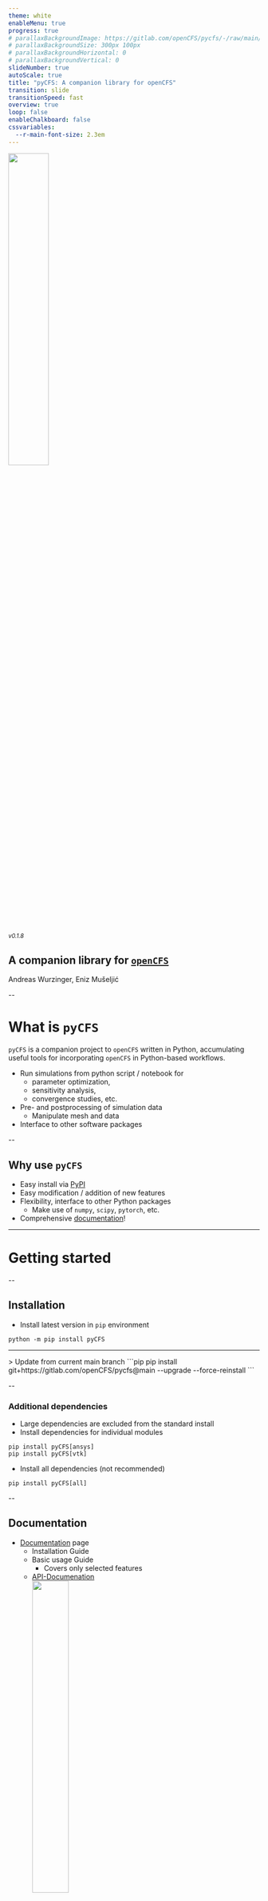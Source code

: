 ```yaml
---
theme: white
enableMenu: true
progress: true
# parallaxBackgroundImage: https://gitlab.com/openCFS/pycfs/-/raw/main/docs/source/_static/art/pyCFS_logo.svg
# parallaxBackgroundSize: 300px 100px
# parallaxBackgroundHorizontal: 0
# parallaxBackgroundVertical: 0
slideNumber: true
autoScale: true
title: "pyCFS: A companion library for openCFS"
transition: slide
transitionSpeed: fast
overview: true
loop: false
enableChalkboard: false
cssvariables:
  --r-main-font-size: 2.3em
---
```


<!-- Left align bullet points -->
<style type="text/css">
  .reveal
  .slide p {    text-align: left;  }
  /* .reveal ul {    font-size: 0.85em; } */
  .reveal ul {    display: block; } 	
  /* .reveal ol {    display: block; } */
</style>

<img src="https://gitlab.com/openCFS/pycfs/-/raw/main/docs/source/_static/art/pyCFS_logo.svg" width="40%" style="margin-bottom:-1em;"/>

<small style="line-height:1.1;">_v0.1.8_</small>

## A companion library for [`openCFS`](https://opencfs.org)


Andreas Wurzinger, Eniz Mušeljić

--

# What is `pyCFS`

`pyCFS` is a companion project to `openCFS` written in Python, accumulating useful tools for incorporating `openCFS` in Python-based workflows.

- Run simulations from python script / notebook for 
  - parameter optimization, 
  - sensitivity analysis, 
  - convergence studies, etc.
- Pre- and postprocessing of simulation data
  - Manipulate mesh and data
- Interface to other software packages


--

## Why use `pyCFS`

* Easy install via [PyPI](https://pypi.org/project/pyCFS/)
* Easy modification / addition of new features
* Flexibility, interface to other Python packages
  * Make use of `numpy`, `scipy`, `pytorch`, etc.
* Comprehensive [documentation](https://opencfs.gitlab.io/pycfs/index.html)!

---

# Getting started

--

## Installation

* Install latest version in `pip` environment

```pip
python -m pip install pyCFS
```

----

<div class="fragment" data-markdown>
> Update from current main branch
```pip
pip install git+https://gitlab.com/openCFS/pycfs@main --upgrade --force-reinstall
```
</div>

--

### Additional dependencies

* Large dependencies are excluded from the standard install
* Install dependencies for individual modules

```pip
pip install pyCFS[ansys]
pip install pyCFS[vtk]
```

* Install all dependencies (not recommended)

```pip
pip install pyCFS[all]
```

--

## Documentation

* [Documentation](https://opencfs.gitlab.io/pycfs) page
  * Installation Guide
  * Basic usage Guide
    * Covers only selected features
  * [API-Documenation](https://opencfs.gitlab.io/pycfs/api.html)\
    <img src="img/API_doc.png" style="height: 40%;" />

---

# Overview

![](img/pycfs_structure.drawio.svg)

---

# `pyCFS`

```python
import pyCFS
```

- Data management for automated simulation setup and execution
- `openCFS` simulation abstracted as function evaluation

--

Initialize project

```bash
pycfs newsim -n capacitor2d
```

Root directory structure

```bash
capacitor2d
  |-- sim_setup.py
  |-- run_sim.py
  |-- templates
    |-- capacitor2d_init.xml
    |-- mat_init.xml
    |-- capacitor2d_init.jou
```
![](img/pycfs_structure-Page-2.drawio.svg)


--

Define variable names

```python
cfs_params = ["V_TOP", "V_BOTTOM"]
mat_params = ["MAT_AIR", "MAT_DIELEC"]
geo_params = ["R_DOMAIN", "P_DIST"]
```

Set variables in tempate files

```xml
<bcsAndLoads>                    
    <potential name="S_top" value="V_TOP"/>
    <potential name="S_bottom" value="V_BOTTOM"/>
</bcsAndLoads>
```

![](img/domain.svg)

--

Construct pyCFS object

```python {data-trim data-line-numbers="1-10|12-19|21-31"}
import pyCFS

# Set project name and cfs path :
project_name = "capacitor2d"
cfs_path = "/home/Devel/CFS/bin/cfs"

# Define variable names
cfs_params = ["V_TOP", "V_BOTTOM"]
mat_params = ["MAT_AIR", "MAT_DIELEC"]
geo_params = ["R_DOMAIN", "P_DIST"]

# Consctruct pyCFS object :
cap_sim = pyCFS(
  project_name,
  cfs_path,
  cfs_params_names=cfs_params,
  mat_params_names=mat_params,
  trelis_params_names=geo_params,
)

# Generate parameter vector : 
p = np.array([[10.0, 0.0, 1.0, 
               1000, 3.0, 0.5]])

# Run the simulation : 
cap_sim(p)

# Obtain results : 
es = cap_sim.get_all_results_for(
    "elecFieldIntensity"
    )
```

--

## Additional features

- Result handling
  - Track certain results
  - Create senor arrays (`openCFS` sensor arrays are currently not supported!)
- Parallelization (run concurrent `openCFS` simulations)

---

# `pyCFS.data`

```python
from pyCFS.data import io, operators, util, extras
```


* Pre-Processing
  * Create `.cfs` files from scratch
  * Mesh and data preparation
* Post-Processing
  * Post-processing routines, e.g. FFT, MAC, MSE, etc. 
  * Plot time series (significantly faster than ParaView) 
* Interface to external packages
  * numpy, scipy, pyTorch, etc.

_Intended for small to medium size problems. Partly vectorized and parallelized, but not always RAM efficient._{class="fragment"}

--

Structured into submodules
```python
from pyCFS.data import io, operators, util, extras
```

* `io`
  * I/O operations for _CFS type HDF5_ format
* `operators`
  * Basic mesh/data operations
* `util`
  * Various useful functions when working with `pyCFS`
* `extras`
  * I/O compatibilty methods to other file formats
  * Additional functionality not directly related to `openCFS`

---

## I/O

```python
from pyCFS.data import io
```

* Top level functions
  
```python
file = "file.cfs"

# Print information about the file content
print(io.file_info(file))

# Read the file
mesh, data = io.read_file(file)
mesh = io.read_mesh(file)
data = io.read_data(file, quantities=['acouPressure'])

# Creat a new file
io.write_file(file, mesh=mesh, result=data)
```
* Reader and writer classes
* Data structures for mesh, and data

--

## I/O `(CFSReader)`

```python
from pyCFS.data.io import CFSReader
``` 
- Reading CFS-type HDF5 files
  - Mesh
  - Data (on Nodes/Elements, History data)
  ```xml
  <surfRegionResult type="acouPower">
    <surfRegionList>
      <surfRegion name="S_body" outputIds="hdf5" writeAsHistResult="yes"/>
    </surfRegionList>
  </surfRegionResult>
  ```

--

## I/O `(CFSReader)`

Usage
```python {data-trim data-line-numbers="1-13|15-22"}
with CFSReader(filename="file.cfs") as reader:
    # Print file information
    print(reader)

    # Read the whole mesh
    mesh = reader.MeshData

    # Read coordinates, connectivity
    coordinates = reader.Coordinates
    connectivity = reader.Connectivity

    # Read node coordinates of a specific region
    reg_1 = reader.get_mesh_region_coordinates(region="S_CAPACITOR")

    # Read all result data for sequence step 2
    reader.set_multi_step(multi_step_id=2)
    results_2 = reader.MultiStepData

    # Read data for a specific quantity and region
    result_1 = reader.get_multi_step_data(multi_step_id=1, 
                                          quantities=["elecPotential"], 
                                          regions=["S_CAPACITOR"])
  
```

--

## I/O `(CFSWriter)`
```python
from pyCFS.data.io import CFSWriter
```
- Creating new CFS-type HDF5 files
- Writing to existing CFS-type HDF5 files

Usage
```python {data-trim}
with CFSWriter(filename="file.cfs") as writer:
    # Create new file
    writer.create_file(mesh_data=mesh, result_data=result_1)

    # Write additional squence step
    writer.write_multistep(result_data=results_2, multi_step_id=2)
```

--

## I/O `(CFSMeshData)`

```python
from pyCFS.data.io import CFSMeshData
```
* Container object for all mesh related data
* Various mesh operations

<img src="https://gitlab.com/openCFS/pycfs/-/raw/main/docs/source/resources/data_structures_CFSMeshData.png" width="100%"/>

--

## I/O `(CFSMeshData)`

Usage examples
```python {data-trim data-line-numbers="1-19|21-29"}
# Create mesh object of point cloud
mesh_points = CFSMeshData.from_coordinates_connectivity(
    coordinates=coordinates,
    region_name="P_measurement"
)

# Create mesh object from coordinates and connectivity
mesh = CFSMeshData.from_coordinates_connectivity(
    coordinates=coordinates, 
    connectivity=connectivity, 
    element_dimension=2,
    region_name="S_plate"
)

# Merge mesh objects
mesh = mesh + mesh_points

# Print information
print(mesh)

# Compute element normals for a region
mesh.get_region_centroids(region="S_plate")

# Get closest node/element to a coordinate
mesh.get_closest_node(coordinate=[0.1, 0.2, 0.3], region="S_plate")
mesh.get_closest_element(coordinate=[0.1, 0.2, 0.3], region="S_plate")

# Split mesh into regions by element clusters
mesh.split_regions_by_connectivity()
```

--

## I/O `(CFSRegData)`

```python
from pyCFS.data.io import CFSRegData
```
* Container object for all region related data

<img src="https://gitlab.com/openCFS/pycfs/-/raw/main/docs/source/resources/data_structures_CFSRegData.png" width="100%"/>

--

## I/O `(CFSResultArray)`

```python
from pyCFS.data.io import CFSResultArray
```

* Custom numpy array type \
(compatible with all operations numpy.ndarray is compatible!)
* Including all meta data for write operations

<img src="https://gitlab.com/openCFS/pycfs/-/raw/main/docs/source/resources/data_structures_CFSResultArray.png" width="100%"/>

--

## I/O `(CFSResultArray)`

Usage examples {data-trim}
```python
# Create a result array object
np_array = np.ones((5, 10, 3))
cfs_array = CFSResultArray(np_array)

# Set meta data for the result array
cfs_array.set_meta_data(
    quantity="elecPotential",
    region="S_CAPACITOR",
    step_values=np.array([0, 1, 2, 3]),
    # dim_names=["-"],
    res_type=cfs_result_type.NODE,
    # is_complex=False,
    # multi_step_id=1,
    analysis_type=cfs_analysis_type.TRANSIENT,
)
```

--

## I/O `(CFSResultData)`

```python
from pyCFS.data.io import CFSResultData
```

* Container object for data of a single multistep / sequence step

<img src="https://gitlab.com/openCFS/pycfs/-/raw/main/docs/source/resources/data_structures_CFSResultData.png" width="100%"/>

--

## I/O `(CFSResultData)`

Usage examples
```python {data-trim data-line-numbers="1-6|8-12|14-15"}
# Create a result container object
result = CFSResultData(analysis_type=cfs_analysis_type.TRANSIENT, 
                       multi_step_id=2, data=[array_1, array_2])

# Print information
print(result)

# Extract certain time steps
result_1 = result[0:5]

# Extract certain region and quantity
result_2 = result.extract_quantity_region(quantity="elecPotential", region="S_CAPACITOR")

# Add data to result object (define different multi step ID)
result.add_data_array(data=cfs_array, multi_step_id=2)
```

--

## I/O (Other)

```python
from pyCFS.data.io import cfs_types
```
* `cfs_types`
  * Enum definitions based on `openCFS` source code

---

## Operators

```python
from pyCFS.data.operators import (interpolators, projection_interpolation, 
                                  modal_analysis, sngr, transformation)
```

* `interpolators` 
  * Basic interpolators
    - Node2Cell
    - Cell2Node
    - Nearest Neighbor (bidirectional)
* `projection_interpolation`
  * Projection-based interpolation

--

## Operators

```python
from pyCFS.data.operators import (interpolators, projection_interpolation, 
                                  modal_analysis, sngr, transformation)
```


* `modal_analysis`
  * Dynamic mode decomposition
  * Field FFT
  * Various metrics used in experimental modal analysis
* `sngr`
  * Compute fluctuating flow field from stationary RANS solution
* `transformation`
  * Translate / rotate / extrude / revolve mesh
  * Fit mesh onto target mesh

---

## Extra functionality {.smaller}


* Read mesh and data from various formats
  * `ansys_io` _(Ansys Mechanical: `.rst`)_ $\rightarrow$ `pyCFS[ansys]`
  * `cgns_io` _(various CFD/FEM software: `.cgns`)_
  * `ensight_io` _(various CFD software: `.case`)_ $\rightarrow$ `pyCFS[vtk]`
  * `exodus_io` _(Cubit mesh export: `.e`)_
  * `nihu_io` _(NiHu simulation export: `.mat`)_
  * `psv_io` _(Polytec PSV export: `.unv`)_
  * `stl_io` _(Surface mesh: `.stl`)_

---

# Example workflows {.smaller}

--

## `I/O`

Tasks

1. Read mesh and result data
2. View connectivity array and node coordinates of a specific region
3. Multiply result with factor
4. Add result to existing file as a new sequence step (multi step)

--

### Code

```python {data-trim data-line-numbers="1-9|11-13|15-16|18-20|22-26"}
# Import necessary modules
from pyCFS.data import io

# Read file
with io.CFSReader(filename="file.cfs") as f:
    # Read mesh data
    mesh = f.MeshData
    # Read results of sequence step 1
    results = f.get_multi_step_data(multi_step_id=1)

# View connectivity array, get coordinates of V_air
conn = print(mesh.Connectivity)
reg_coord = mesh.get_region_coordinates(region="V_air")

# Get data array of elecPotential in region V_air
elec_pot = results.get_data_array(quantity="elecPotential", region="V_air")

# Manipulate result
igte_factor = 1e0
elec_pot *= igte_factor

# Write "corrected" result to new sequence step
result_write = io.CFSResultData(data=[elec_pot], multi_step_id=2, 
                                analysis_type=elec_pot.AnalysisType)
with io.CFSWriter("file.cfs") as f:
    f.write_multistep(result=result_write)
```

--

### Debugging in PyCharm (1)

<!-- <img src="img/pycharm1.png" style="width: 100%; height: auto;" /> -->
![](img/pycharm1.png)

--

### Debugging in PyCharm (2)

![](img/pycharm2.png)

--

## `Operators`

Tasks

1. Read mesh and result data
2. Perform Node-to-Cell interpolation
3. Add interpolated data to existing results
4. Write mesh and results to a new file

--

### Code

```python {data-trim data-line-numbers="1-9|11-17|19-23|25-28"}
# Import necessary modules
from pyCFS.data import io
from pyCFS.data.operators import interpolators

# Read source file
print(io.file_info("file.cfs"))
mesh = io.read_mesh("file.cfs")
results = io.read_data("file.cfs")

# Perform interpolation
results_interpolated = interpolators.interpolate_node_to_cell(
    mesh=mesh,
    result=results,
    regions=["V_air"],
    quantity_names={"elecPotential": "interpolated_elecPotential"},
)

# Add interpolated result to results container
results.combine_with(results_interpolated)

# Check results container
print(results)

# Write output file
io.write_file("file_out.cfs", mesh=mesh, result=results)
```

--

### Interactive mode in VS Code (1)

![](img/vsc1.png)

--

### Interactive mode in VS Code (2)

![](img/vsc2.png)

--

### Interactive mode in VS Code (3)

![](img/vsc3.png)